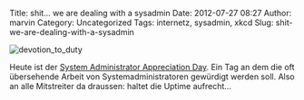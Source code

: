 Title: shit... we are dealing with a sysadmin
Date: 2012-07-27 08:27
Author: marvin
Category: Uncategorized
Tags: internetz, sysadmin, xkcd
Slug: shit-we-are-dealing-with-a-sysadmin

![devotion_to_duty]({static}/images/devotion_to_duty.png)

Heute ist der [System Administrator Appreciation
Day](http://de.wikipedia.org/wiki/System_Administrator_Appreciation_Day).
Ein Tag an dem die oft übersehende Arbeit von Systemadministratoren
gewürdigt werden soll. Also an alle Mitstreiter da draussen: haltet die
Uptime aufrecht...


